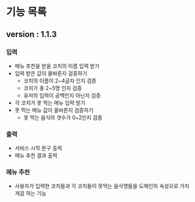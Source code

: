 # 기능 목록

## version : 1.1.3


### 입력
- 메뉴 추천을 받을 코치의 이름 입력 받기
- 입력 받은 값이 올바른지 검증하기
  - 코치의 이름이 2~4글자 인지 검증
  - 코치가 총 2~5명 인지 검증
  - 유저의 입력이 공백인지 아닌지 검증
- 각 코치가 못 먹는 메뉴 입력 받기
- 못 먹는 메뉴 값이 올바른지 검증하기
  - 못 먹는 음식의 갯수가 0~2인지 검증


### 출력
- 서비스 시작 문구 출력
- 메뉴 추천 결과 출력


### 메뉴 추천
- 사용자가 입력한 코치들과 각 코치들이 못먹는 음식명들을 도메인의 속성으로 가지게끔 하는 기능 


